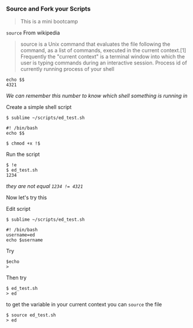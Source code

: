 ### Source and Fork your Scripts
> This is a mini bootcamp

`source` From wikipedia
>source is a Unix command that evaluates the file following the command, as a list of commands, executed in the current context.[1] Frequently the "current context" is a terminal window into which the user is typing commands during an interactive session.
Process id of currently running process of your 
shell
```
echo $$
4321
```
*We can remember this number to know which shell something is running in* 

Create a simple shell script
```
$ sublime ~/scripts/ed_test.sh
```
```
#! /bin/bash
echo $$
```
```
$ chmod +x !$
```
Run the script
```
$ !e
$ ed_test.sh
1234
```
*they are not equal `1234 != 4321`* 

Now let's try this 

Edit script
```
$ sublime ~/scripts/ed_test.sh
```
```
#! /bin/bash
username=ed
echo $username
```
Try
```
$echo
>
```
Then try
```
$ ed_test.sh
> ed
```
to get the variable in your current context you can `source` the file
```
$ source ed_test.sh
> ed
```
